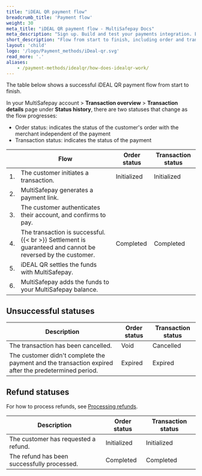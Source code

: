 ```yaml
---
title: "iDEAL QR payment flow"
breadcrumb_title: 'Payment flow'
weight: 30
meta_title: "iDEAL QR payment flow - MultiSafepay Docs"
meta_description: "Sign up. Build and test your payments integration. Explore our products and services. Use our API Reference, SDKs, and wrappers. Get support."
short_description: "Flow from start to finish, including order and transaction status changes"
layout: 'child'
logo: '/logo/Payment_methods/iDeal-qr.svg'
read_more: '.'
aliases: 
    - /payment-methods/idealqr/how-does-idealqr-work/
---
```


The table below shows a successful iDEAL QR payment flow from start to finish.  

In your MultiSafepay account > **Transaction overview** > **Transaction details** page under **Status history**, there are two statuses that change as the flow progresses: 

- Order status: indicates the status of the customer's order with the merchant independent of the payment
- Transaction status: indicates the status of the payment

|   | Flow | Order status | Transaction status |
|---|---|---|---|
| 1. | The customer initiates a transaction. | Initialized | Initialized |
| 2. | MultiSafepay generates a payment link. |   |  |
| 3. | The customer authenticates their account, and confirms to pay. | | |
| 4. | The transaction is successful. {{< br >}} Settlement is guaranteed and cannot be reversed by the customer. | Completed | Completed |
| 5. | iDEAL QR settles the funds with MultiSafepay.| | |
| 6. | MultiSafepay adds the funds to your MultiSafepay balance.| | |

## Unsuccessful statuses

| Description | Order status | Transaction status |
|---|---|---|
| The transaction has been cancelled. | Void   | Cancelled   |
| The customer didn't complete the payment and the transaction expired after the predetermined period. | Expired | Expired |

## Refund statuses

For how to process refunds, see [Processing refunds](/payment-methods/banks/idealqr/user-guide/processing-refunds/).

| Description | Order status | Transaction status |
|---|---|---|
| The customer has requested a refund. | Initialized | Initialized |
| The refund has been successfully processed. | Completed | Completed |

